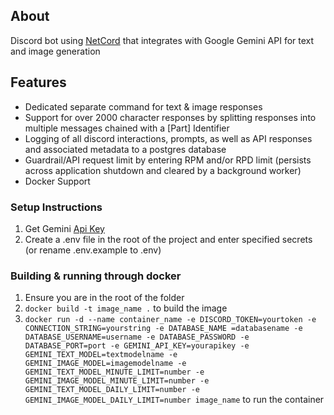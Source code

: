 
## About
Discord bot using [NetCord](https://netcord.dev/) that integrates with Google Gemini API for text and image generation

## Features
- Dedicated separate command for text & image responses
- Support for over 2000 character responses by splitting responses into multiple messages chained with a [Part] Identifier
- Logging of all discord interactions, prompts, as well as API responses and associated metadata to a postgres database
- Guardrail/API request limit by entering RPM and/or RPD limit (persists across application shutdown and cleared by a background worker)
- Docker Support


### Setup Instructions
1. Get Gemini [Api Key](https://ai.google.dev/gemini-api/docs/api-key)
2. Create a .env file in the root of the project and enter specified secrets (or rename .env.example to .env)
### Building & running through docker
1. Ensure you are in the root of the folder
2. ``docker build -t image_name .`` to build the image
3. ``docker run -d --name container_name -e DISCORD_TOKEN=yourtoken -e CONNECTION_STRING=yourstring -e DATABASE_NAME =databasename -e DATABASE_USERNAME=username -e DATABASE_PASSWORD -e DATABASE_PORT=port -e GEMINI_API_KEY=yourapikey -e GEMINI_TEXT_MODEL=textmodelname -e GEMINI_IMAGE_MODEL=imagemodelname -e GEMINI_TEXT_MODEL_MINUTE_LIMIT=number -e GEMINI_IMAGE_MODEL_MINUTE_LIMIT=number -e GEMINI_TEXT_MODEL_DAILY_LIMIT=number -e GEMINI_IMAGE_MODEL_DAILY_LIMIT=number image_name`` to run the container

